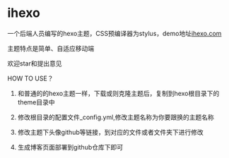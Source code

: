 # ihexo
一个后端人员编写的hexo主题，CSS预编译器为stylus，demo地址[ihexo.com](http://www.ihexo.com)

主题特点是简单、自适应移动端

欢迎star和提出意见


HOW TO USE？

1. 和普通的的hexo主题一样，下载或则克隆主题后，复制到hexo根目录下的theme目录中

2. 修改根目录的配置文件_config.yml,修改主题名称为你要跟换的主题名称

3. 修改主题下头像github等链接，到对应的文件或者文件夹下进行修改

4. 生成博客页面部署到github仓库下即可


